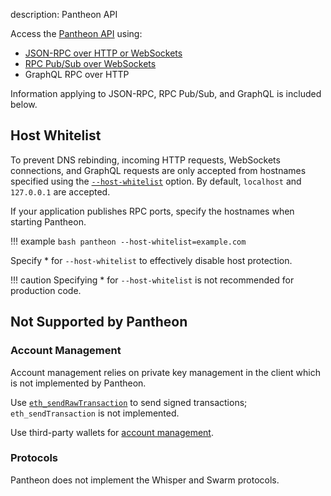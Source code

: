 description: Pantheon API
<!--- END of page meta data -->

Access the [Pantheon API](../Reference/Pantheon-API-Methods.md) using:

* [JSON-RPC over HTTP or WebSockets](Using-JSON-RPC-API.md) 
* [RPC Pub/Sub over WebSockets](RPC-PubSub.md)
* GraphQL RPC over HTTP

Information applying to JSON-RPC, RPC Pub/Sub, and GraphQL is included below. 

## Host Whitelist 

To prevent DNS rebinding, incoming HTTP requests, WebSockets connections, and GraphQL requests are only accepted from hostnames 
specified using the [`--host-whitelist`](../Reference/Pantheon-CLI-Syntax.md#host-whitelist) option. 
By default, `localhost` and `127.0.0.1` are accepted.

If your application publishes RPC ports, specify the hostnames when starting Pantheon.
 
!!! example
    ```bash
    pantheon --host-whitelist=example.com
    ```
    
Specify * for `--host-whitelist` to effectively disable host protection.

!!! caution 
    Specifying * for `--host-whitelist` is not recommended for production code.
    
## Not Supported by Pantheon

### Account Management 

Account management relies on private key management in the client which is not implemented by Pantheon. 

Use [`eth_sendRawTransaction`](../Reference/Pantheon-API-Methods.md#eth_sendrawtransaction) to send signed transactions; `eth_sendTransaction` is not implemented. 

Use third-party wallets for [account management](../Using-Pantheon/Account-Management.md). 

### Protocols

Pantheon does not implement the Whisper and Swarm protocols.